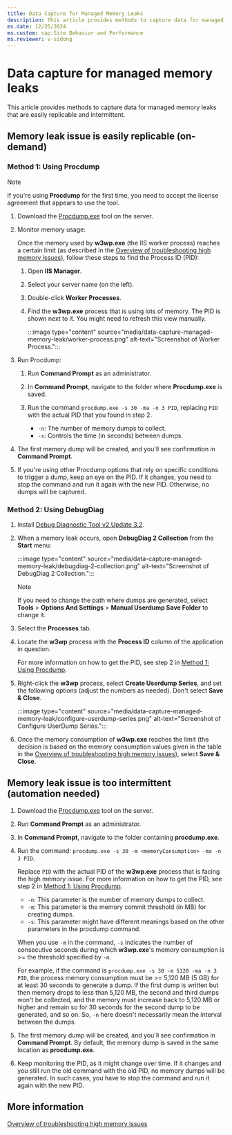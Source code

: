```yaml
---
title: Data Capture for Managed Memory Leaks
description: This article provides methods to capture data for managed memory leaks.
ms.date: 12/25/2024
ms.custom: sap:Site Behavior and Performance
ms.reviewer: v-sidong
---
```


# Data capture for managed memory leaks

This article provides methods to capture data for managed memory leaks that are easily replicable and intermittent.

## Memory leak issue is easily replicable (on-demand)

### Method 1: Using Procdump

> [!NOTE]
> If you're using **Procdump** for the first time, you need to accept the license agreement that appears to use the tool.

1. Download the [Procdump.exe](/sysinternals/downloads/procdump) tool on the server.
1. Monitor memory usage:

   Once the memory used by **w3wp.exe** (the IIS worker process) reaches a certain limit (as described in the [Overview of troubleshooting high memory issues]()), follow these steps to find the Process ID (PID):

   1. Open **IIS Manager**.
   1. Select your server name (on the left).
   1. Double-click **Worker Processes**.
   1. Find the **w3wp.exe** process that is using lots of memory. The PID is shown next to it. You might need to refresh this view manually.

      :::image type="content" source="media/data-capture-managed-memory-leak/worker-process.png" alt-text="Screenshot of Worker Process.":::

1. Run Procdump:

   1. Run **Command Prompt** as an administrator.
   1. In **Command Prompt**, navigate to the folder where **Procdump.exe** is saved.
   1. Run the command `procdump.exe -s 30 -ma -n 3 PID`, replacing `PID` with the actual PID that you found in step 2.

      - `-n`: The number of memory dumps to collect.
      - `-s`: Controls the time (in seconds) between dumps.

1. The first memory dump will be created, and you'll see confirmation in **Command Prompt**.
1. If you're using other Procdump options that rely on specific conditions to trigger a dump, keep an eye on the PID. If it changes, you need to stop the command and run it again with the new PID. Otherwise, no dumps will be captured.

### Method 2: Using DebugDiag

1. Install [Debug Diagnostic Tool v2 Update 3.2](https://www.microsoft.com/en-us/download/details.aspx?id=103453).
1. When a memory leak occurs, open **DebugDiag 2 Collection** from the **Start** menu:

   :::image type="content" source="media/data-capture-managed-memory-leak/debugdiag-2-collection.png" alt-text="Screenshot of DebugDiag 2 Collection.":::

   > [!NOTE]
   > If you need to change the path where dumps are generated, select **Tools** > **Options And Settings** > **Manual Userdump Save Folder** to change it.

1. Select the **Processes** tab.
1. Locate the **w3wp** process with the **Process ID** column of the application in question.

   For more information on how to get the PID, see step 2 in [Method 1: Using Procdump](#method-1-using-procdump).

1. Right-click the **w3wp** process, select **Create Userdump Series**, and set the following options (adjust the numbers as needed). Don't select **Save & Close**.

   :::image type="content" source="media/data-capture-managed-memory-leak/configure-userdump-series.png" alt-text="Screenshot of Configure UserDump Series.":::

1. Once the memory consumption of **w3wp.exe** reaches the limit (the decision is based on the memory consumption values given in the table in the [Overview of troubleshooting high memory issues]()), select **Save & Close**.

## Memory leak issue is too intermittent (automation needed)

1. Download the [Procdump.exe](/sysinternals/downloads/procdump) tool on the server.
1. Run **Command Prompt** as an administrator.
1. In **Command Prompt**, navigate to the folder containing **procdump.exe**.
1. Run the command: `procdump.exe -s 30 -m <memoryConsumption> -ma -n 3 PID`.

   Replace `PID` with the actual PID of the **w3wp.exe** process that is facing the high memory issue. For more information on how to get the PID, see step 2 in [Method 1: Using Procdump](#method-1-using-procdump).

   - `-n`: This parameter is the number of memory dumps to collect.
   - `-m`: This parameter is the memory commit threshold (in MB) for creating dumps.
   - `-s`: This parameter might have different meanings based on the other parameters in the procdump command.  

   When you use `-m` in the command, `-s` indicates the number of consecutive seconds during which **w3wp.exe**'s memory consumption is >= the threshold specified by `-m`.  

   For example, if the command is `procdump.exe -s 30 -m 5120 -ma -n 3 PID`, the process memory consumption must be >= 5,120 MB (5 GB) for at least 30 seconds to generate a dump. If the first dump is written but then memory drops to less than 5,120 MB, the second and third dumps won't be collected, and the memory must increase back to 5,120 MB or higher and remain so for 30 seconds for the second dump to be generated, and so on. So, `-n` here doesn't necessarily mean the interval between the dumps.

1. The first memory dump will be created, and you'll see confirmation in **Command Prompt**. By default, the memory dump is saved in the same location as **procdump.exe**.

1. Keep monitoring the PID, as it might change over time. If it changes and you still run the old command with the old PID, no memory dumps will be generated. In such cases, you have to stop the command and run it again with the new PID.

## More information

[Overview of troubleshooting high memory issues]()